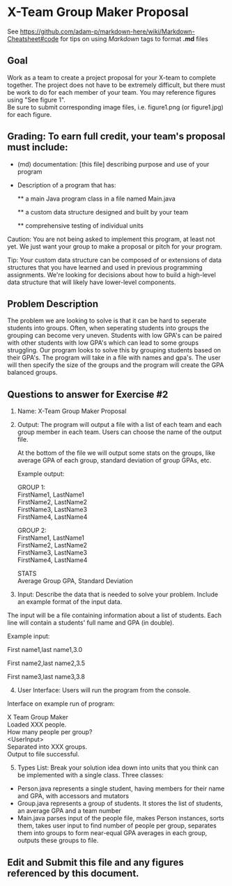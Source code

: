 # X-Team Group Maker Proposal

See https://github.com/adam-p/markdown-here/wiki/Markdown-Cheatsheet#code for tips on using *Markdown* tags to format __.md__ files

## Goal

Work as a team to create a project proposal for your X-team to complete together.
The project does not have to be extremely difficult,
but there must be work to do for each member of your team.
You may reference figures using "See figure 1".  
Be sure to submit corresponding image files, i.e. figure1.png (or figure1.jpg) for each figure.

## Grading: To earn full credit, your team's proposal must include:

* (md) documentation: [this file] describing purpose and use of your program

* Description of a program that has:

  ** a main Java program class in a file named Main.java
  
  ** a custom data structure designed and built by your team
  
  ** comprehensive testing of individual units
  
 Caution: You are not being asked to implement this program, at least not yet. 
 We just want your group to make a proposal or pitch for your program.
 
 Tip: Your custom data structure can be composed of or extensions of data structures that you have learned and used in previous programming assignments.  We're looking for decisions about how to build a high-level data structure that will likely have lower-level components.

## Problem Description

The problem we are looking to solve is that it can be hard to seperate students into groups. Often, when seperating students into groups the grouping can become very uneven. Students with low GPA's can be paired with other students with low GPA's which can lead to some groups struggling. Our program looks to solve this by grouping students based on their GPA's. The program will take in a file with names and gpa's. The user will then specify the size of the groups and the program will create the GPA balanced groups.

## Questions to answer for Exercise #2

1. Name: X-Team Group Maker Proposal

2. Output: The program will output a file with a list of each team and each group member in each team. Users can choose the name of the output file.

	At the bottom of the file we will output some stats on the groups, like average GPA of each group, standard deviation of group GPAs, etc.
	
	Example output:
	
	GROUP 1:  
	FirstName1, LastName1  
	FirstName2, LastName2  
	FirstName3, LastName3  
	FirstName4, LastName4
	
	
	GROUP 2:  
	FirstName1, LastName1  
	FirstName2, LastName2  
	FirstName3, LastName3  
	FirstName4, LastName4
	
	
	STATS  
	Average Group GPA, Standard Deviation
	

3. Input: Describe the data that is needed to solve your problem. Include an example format of the input data.

The input will be a file containing information about a list of students. Each line will contain a students' full name and GPA (in double).

Example input:

First name1,last name1,3.0

First name2,last name2,3.5

First name3,last name3,3.8

4. User Interface: Users will run the program from the console.

Interface on example run of program: 

X Team Group Maker  
Loaded XXX people.         
How many people per group?     
\<UserInput\>                             
Separated into XXX groups.  
Output to file successful.

5. Types List: Break your solution idea down into units that you think can be implemented with a single class.
Three classes:
- Person.java represents a single student, having members for their name and GPA, with accessors and mutators  
- Group.java represents a group  of students.  It stores the list of students, an average GPA and a team number  
- Main.java parses input of the people file, makes Person instances, sorts them, takes user input to find number of people per group, separates them into groups to form near-equal GPA averages in each group, outputs these groups to file.


## Edit and Submit this file and any figures referenced by this document.

